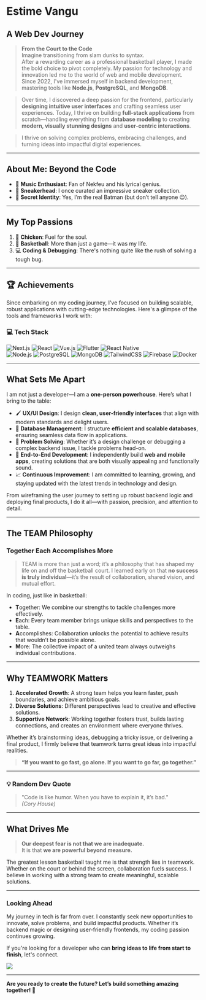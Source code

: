 # **Estime Vangu**  
## **A Web Dev Journey**

> **From the Court to the Code**  
> Imagine transitioning from slam dunks to syntax.  
> After a rewarding career as a professional basketball player, I made the bold choice to pivot completely. My passion for technology and innovation led me to the world of web and mobile development.  
> Since 2022, I've immersed myself in backend development, mastering tools like **Node.js**, **PostgreSQL**, and **MongoDB**.  

> Over time, I discovered a deep passion for the frontend, particularly **designing intuitive user interfaces** and crafting seamless user experiences. Today, I thrive on building **full-stack applications** from scratch—handling everything from **database modeling** to creating **modern, visually stunning designs** and **user-centric interactions**.  

> I thrive on solving complex problems, embracing challenges, and turning ideas into impactful digital experiences.

---

## **About Me: Beyond the Code**
- 🎵 **Music Enthusiast**: Fan of Nekfeu and his lyrical genius.  
- 👟 **Sneakerhead**: I once curated an impressive sneaker collection.  
- 🦇 **Secret Identity**: Yes, I’m the real Batman (but don’t tell anyone 😉).

---

## **My Top Passions**  

1. 🍗 **Chicken**: Fuel for the soul.  
2. 🏀 **Basketball**: More than just a game—it was my life.  
3. 💻 **Coding & Debugging**: There's nothing quite like the rush of solving a tough bug.

---

## **🏆 Achievements**  

Since embarking on my coding journey, I've focused on building scalable, robust applications with cutting-edge technologies. Here's a glimpse of the tools and frameworks I work with:

### 💻 **Tech Stack**  
![Next.js](https://img.shields.io/badge/Next.js-black?style=for-the-badge&logo=next.js&logoColor=white) ![React](https://img.shields.io/badge/React-%2320232a.svg?style=for-the-badge&logo=react&logoColor=%2361DAFB) ![Vue.js](https://img.shields.io/badge/Vue.js-%2335495e.svg?style=for-the-badge&logo=vue.js&logoColor=%234FC08D) ![Flutter](https://img.shields.io/badge/Flutter-%2302569B.svg?style=for-the-badge&logo=Flutter&logoColor=white) ![React Native](https://img.shields.io/badge/React_Native-%2320232a.svg?style=for-the-badge&logo=react&logoColor=%2361DAFB)  
![Node.js](https://img.shields.io/badge/Node.js-6DA55F?style=for-the-badge&logo=node.js&logoColor=white) ![PostgreSQL](https://img.shields.io/badge/PostgreSQL-%23316192.svg?style=for-the-badge&logo=postgresql&logoColor=white) ![MongoDB](https://img.shields.io/badge/MongoDB-%2347A248.svg?style=for-the-badge&logo=mongodb&logoColor=white) ![TailwindCSS](https://img.shields.io/badge/TailwindCSS-%2338B2AC.svg?style=for-the-badge&logo=tailwind-css&logoColor=white) ![Firebase](https://img.shields.io/badge/Firebase-%23039BE5.svg?style=for-the-badge&logo=firebase) ![Docker](https://img.shields.io/badge/Docker-%230db7ed.svg?style=for-the-badge&logo=docker&logoColor=white)

---

## **What Sets Me Apart**  
I am not just a developer—I am a **one-person powerhouse**. Here’s what I bring to the table:  
- 🖌️ **UX/UI Design**: I design **clean, user-friendly interfaces** that align with modern standards and delight users.  
- 🔧 **Database Management**: I structure **efficient and scalable databases**, ensuring seamless data flow in applications.  
- 🧠 **Problem Solving**: Whether it’s a design challenge or debugging a complex backend issue, I tackle problems head-on.  
- 📱 **End-to-End Development**: I independently build **web and mobile apps**, creating solutions that are both visually appealing and functionally sound.  
- 📈 **Continuous Improvement**: I am committed to learning, growing, and staying updated with the latest trends in technology and design.

From wireframing the user journey to setting up robust backend logic and deploying final products, I do it all—with passion, precision, and attention to detail.

---

## **The TEAM Philosophy**  
### **Together Each Accomplishes More**  

> TEAM is more than just a word; it’s a philosophy that has shaped my life on and off the basketball court. I learned early on that **no success is truly individual**—it’s the result of collaboration, shared vision, and mutual effort.

In coding, just like in basketball:  
- **T**ogether: We combine our strengths to tackle challenges more effectively.  
- **E**ach: Every team member brings unique skills and perspectives to the table.  
- **A**ccomplishes: Collaboration unlocks the potential to achieve results that wouldn’t be possible alone.  
- **M**ore: The collective impact of a united team always outweighs individual contributions.

---

## **Why TEAMWORK Matters**  
1. **Accelerated Growth**: A strong team helps you learn faster, push boundaries, and achieve ambitious goals.  
2. **Diverse Solutions**: Different perspectives lead to creative and effective solutions.  
3. **Supportive Network**: Working together fosters trust, builds lasting connections, and creates an environment where everyone thrives.  

Whether it’s brainstorming ideas, debugging a tricky issue, or delivering a final product, I firmly believe that teamwork turns great ideas into impactful realities.

> **“If you want to go fast, go alone. If you want to go far, go together.”**

---

### **💡 Random Dev Quote**  
> "Code is like humor. When you have to explain it, it’s bad."  
*(Cory House)*

---

## **What Drives Me**
> **Our deepest fear is not that we are inadequate.**  
> It is that **we are powerful beyond measure.**  

The greatest lesson basketball taught me is that strength lies in teamwork. Whether on the court or behind the screen, collaboration fuels success. I believe in working with a strong team to create meaningful, scalable solutions.

---

### **Looking Ahead**  
My journey in tech is far from over. I constantly seek new opportunities to innovate, solve problems, and build impactful products. Whether it’s backend magic or designing user-friendly frontends, my coding passion continues growing.  

If you're looking for a developer who can **bring ideas to life from start to finish**, let's connect.  

[![](https://visitcount.itsvg.in/api?id=estime10&icon=0&color=0)](https://visitcount.itsvg.in)

---

**Are you ready to create the future? Let’s build something amazing together! 🚀**  

